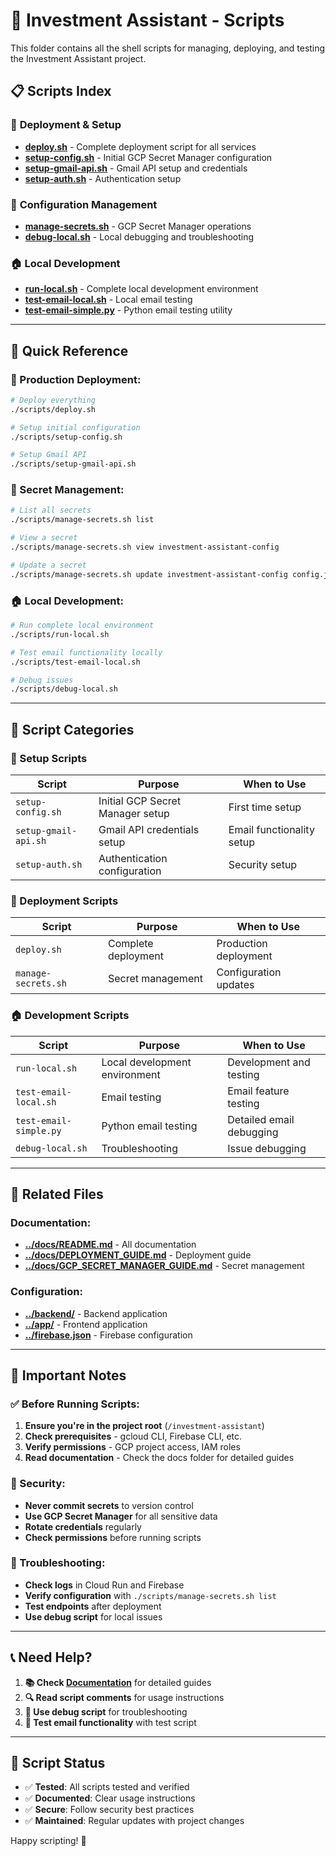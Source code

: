 # 🔧 Investment Assistant - Scripts

This folder contains all the shell scripts for managing, deploying, and testing the Investment Assistant project.

## 📋 Scripts Index

### 🚀 **Deployment & Setup**
- **[deploy.sh](./deploy.sh)** - Complete deployment script for all services
- **[setup-config.sh](./setup-config.sh)** - Initial GCP Secret Manager configuration
- **[setup-gmail-api.sh](./setup-gmail-api.sh)** - Gmail API setup and credentials
- **[setup-auth.sh](./setup-auth.sh)** - Authentication setup

### 🔐 **Configuration Management**
- **[manage-secrets.sh](./manage-secrets.sh)** - GCP Secret Manager operations
- **[debug-local.sh](./debug-local.sh)** - Local debugging and troubleshooting

### 🏠 **Local Development**
- **[run-local.sh](./run-local.sh)** - Complete local development environment
- **[test-email-local.sh](./test-email-local.sh)** - Local email testing
- **[test-email-simple.py](./test-email-simple.py)** - Python email testing utility

---

## 🎯 **Quick Reference**

### **🚀 Production Deployment:**
```bash
# Deploy everything
./scripts/deploy.sh

# Setup initial configuration
./scripts/setup-config.sh

# Setup Gmail API
./scripts/setup-gmail-api.sh
```

### **🔐 Secret Management:**
```bash
# List all secrets
./scripts/manage-secrets.sh list

# View a secret
./scripts/manage-secrets.sh view investment-assistant-config

# Update a secret
./scripts/manage-secrets.sh update investment-assistant-config config.json
```

### **🏠 Local Development:**
```bash
# Run complete local environment
./scripts/run-local.sh

# Test email functionality locally
./scripts/test-email-local.sh

# Debug issues
./scripts/debug-local.sh
```

---

## 📁 **Script Categories**

### **🔧 Setup Scripts**
| Script | Purpose | When to Use |
|--------|---------|-------------|
| `setup-config.sh` | Initial GCP Secret Manager setup | First time setup |
| `setup-gmail-api.sh` | Gmail API credentials setup | Email functionality setup |
| `setup-auth.sh` | Authentication configuration | Security setup |

### **🚀 Deployment Scripts**
| Script | Purpose | When to Use |
|--------|---------|-------------|
| `deploy.sh` | Complete deployment | Production deployment |
| `manage-secrets.sh` | Secret management | Configuration updates |

### **🏠 Development Scripts**
| Script | Purpose | When to Use |
|--------|---------|-------------|
| `run-local.sh` | Local development environment | Development and testing |
| `test-email-local.sh` | Email testing | Email feature testing |
| `test-email-simple.py` | Python email testing | Detailed email debugging |
| `debug-local.sh` | Troubleshooting | Issue debugging |

---

## 🔗 **Related Files**

### **Documentation:**
- **[../docs/README.md](../docs/README.md)** - All documentation
- **[../docs/DEPLOYMENT_GUIDE.md](../docs/DEPLOYMENT_GUIDE.md)** - Deployment guide
- **[../docs/GCP_SECRET_MANAGER_GUIDE.md](../docs/GCP_SECRET_MANAGER_GUIDE.md)** - Secret management

### **Configuration:**
- **[../backend/](../backend/)** - Backend application
- **[../app/](../app/)** - Frontend application
- **[../firebase.json](../firebase.json)** - Firebase configuration

---

## 🚨 **Important Notes**

### **✅ Before Running Scripts:**
1. **Ensure you're in the project root** (`/investment-assistant`)
2. **Check prerequisites** - gcloud CLI, Firebase CLI, etc.
3. **Verify permissions** - GCP project access, IAM roles
4. **Read documentation** - Check the docs folder for detailed guides

### **🔐 Security:**
- **Never commit secrets** to version control
- **Use GCP Secret Manager** for all sensitive data
- **Rotate credentials** regularly
- **Check permissions** before running scripts

### **🐛 Troubleshooting:**
- **Check logs** in Cloud Run and Firebase
- **Verify configuration** with `./scripts/manage-secrets.sh list`
- **Test endpoints** after deployment
- **Use debug script** for local issues

---

## 📞 **Need Help?**

1. **📚 Check [Documentation](../docs/README.md)** for detailed guides
2. **🔍 Read script comments** for usage instructions
3. **🐛 Use debug script** for troubleshooting
4. **📧 Test email functionality** with test script

---

## 🎉 **Script Status**

- ✅ **Tested**: All scripts tested and verified
- ✅ **Documented**: Clear usage instructions
- ✅ **Secure**: Follow security best practices
- ✅ **Maintained**: Regular updates with project changes

Happy scripting! 🚀 